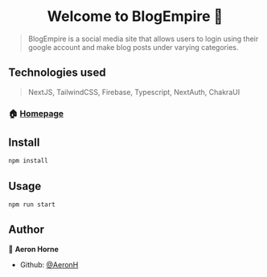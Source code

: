 <h1 align="center">Welcome to BlogEmpire 👋</h1>
<p>
</p>

> BlogEmpire is a social media site that allows users to login using their google account and make blog posts under varying categories.

## Technologies used

> NextJS, TailwindCSS, Firebase, Typescript, NextAuth, ChakraUI

### 🏠 [Homepage](blogempire.vercel.app)

## Install

```sh
npm install
```

## Usage

```sh
npm run start
```

## Author

👤 **Aeron Horne**

* Github: [@AeronH](https://github.com/AeronH)

